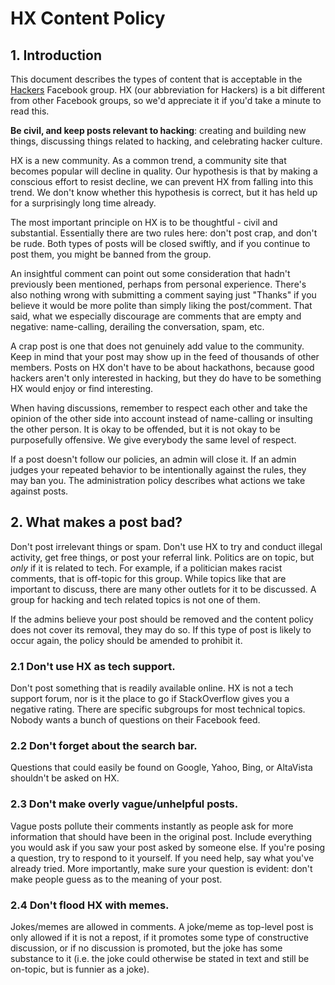 # HX Content Policy

## 1. Introduction

This document describes the types of content that is acceptable in the [Hackers](https://www.facebook.com/groups/wearehx/) Facebook group. HX (our abbreviation for Hackers) is a bit different from other Facebook groups, so we'd appreciate it if you'd take a minute to read this.

**Be civil, and keep posts relevant to hacking**: creating and building new things, discussing things related to hacking, and celebrating hacker culture.

HX is a new community. As a common trend, a community site that becomes popular will decline in quality. Our hypothesis is that by making a conscious effort to resist decline, we can prevent HX from falling into this trend.  We don't know whether this hypothesis is correct, but it has held up for a surprisingly long time already.

The most important principle on HX is to be thoughtful - civil and substantial.  Essentially there are two rules here: don't post crap, and don't be rude. Both types of posts will be closed swiftly, and if you continue to post them, you might be banned from the group.

An insightful comment can point out some consideration that hadn't previously been mentioned, perhaps from personal experience.  There's also nothing wrong with submitting a comment saying just "Thanks" if you believe it would be more polite than simply liking the post/comment.  That said, what we especially discourage are comments that are empty and negative: name-calling, derailing the conversation, spam, etc.

A crap post is one that does not genuinely add value to the community. Keep in mind that your post may show up in the feed of thousands of other members.  Posts on HX don't have to be about hackathons, because good hackers aren't only interested in hacking, but they do have to be something HX would enjoy or find interesting.

When having discussions, remember to respect each other and take the opinion of the other side  into account instead of name-calling or insulting the other person. It is okay to be offended, but it is not okay to be purposefully offensive.  We give everybody the same level of respect.

If a post doesn't follow our policies, an admin will close it. If an admin judges your repeated behavior to be intentionally against the rules, they may ban you. The administration policy describes what actions we take against posts.

## 2. What makes a post bad?

Don't post irrelevant things or spam. Don't use HX to try and conduct illegal activity, get free things, or post your referral link. Politics are on topic, but *only* if it is related to tech. For example, if a politician makes racist comments, that is off-topic for this group. While topics like that are important to discuss, there are many other outlets for it to be discussed. A group for hacking and tech related topics is not one of them.

If the admins believe your post should be removed and the content policy does not cover its removal, they may do so. If this type of post is likely to occur again, the policy should be amended to prohibit it.

### 2.1 Don't use HX as tech support.

Don't post something that is readily available online. HX is not a tech support forum, nor is it the place to go if StackOverflow gives you a negative rating. There are specific subgroups for most technical topics. Nobody wants a bunch of questions on their Facebook feed.

### 2.2 Don't forget about the search bar.

Questions that could easily be found on Google, Yahoo, Bing, or AltaVista shouldn't be asked on HX.

### 2.3 Don't make overly vague/unhelpful posts.

Vague posts pollute their comments instantly as people ask for more information that should have been in the original post. Include everything you would ask if you saw your post asked by someone else. If you're posing a question, try to respond to it yourself. If you need help, say what you've already tried. More importantly, make sure your question is evident: don't make people guess as to the meaning of your post.

### 2.4 Don't flood HX with memes.

Jokes/memes are allowed in comments. A joke/meme as top-level post is only allowed if it is not a repost, if it promotes some type of constructive discussion, or if no discussion is promoted, but the joke has some substance to it (i.e. the joke could otherwise be stated in text and still be on-topic, but is funnier as a joke).
